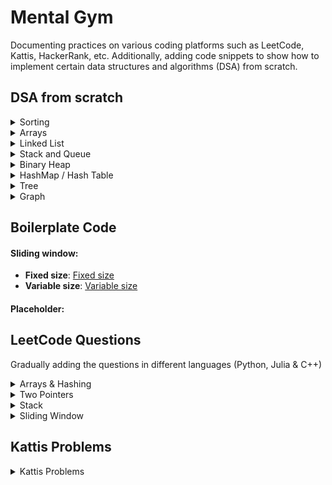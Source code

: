 # Mental Gym
Documenting practices on various coding platforms such as LeetCode, Kattis, HackerRank, etc. Additionally, adding code snippets to show how to implement certain data structures and algorithms (DSA) from scratch.

## DSA from scratch

<details>
  <summary>Sorting</summary>

| Category             | Algorithm         | Description                                                                 | Implementation Link                  |
|----------------------|-------------------|-----------------------------------------------------------------------------|--------------------------------------|
| Comparison-based     | Bubble Sort       | Simple comparison-based sorting                                             | [Bubble Sort](./src/dsa_from_scratch/sorting/bubble_sort.py) |
| Comparison-based     | Insertion Sort    | Builds the final sorted array one item at a time                            | [Insertion Sort](./src/dsa_from_scratch/sorting/insertion_sort.py) |
| Comparison-based     | Selection Sort    | Selects the smallest element from an unsorted list in each iteration and places that element at the beginning | [Selection Sort](./src/dsa_from_scratch/sorting/selection_sort.py) |
| Comparison-based     | Merge Sort        | Divides the array into halves, sorts them and merges them back together      | [Merge Sort](./src/dsa_from_scratch/sorting/merge_sort.py) |
| Comparison-based     | Quick Sort        | Divides the array into partitions and sorts them recursively                 | [Quick Sort](./src/dsa_from_scratch/sorting/quick_sort.py) |
| Comparison-based     | Random Quick Sort | Uses a random pivot to divide the array into partitions and sorts them recursively | [Random Quick Sort](./src/dsa_from_scratch/sorting/random_quick_sort.py) |
| Non-comparison-based | Bucket Sort       | Distributes elements into buckets and sorts each bucket individually         | [Bucket Sort](./src/dsa_from_scratch/sorting/bucket_sort.py) |
| Non-comparison-based | Counting Sort     | Counts the number of objects having distinct key values and uses arithmetic to determine the positions of each key | [Counting Sort](./src/dsa_from_scratch/sorting/counting_sort.py) |
| Non-comparison-based | Radix Sort        | Sorts numbers by processing individual digits                               | [Radix Sort](./src/dsa_from_scratch/sorting/radix_sort.py) |

</details>


<details>
  <summary>Arrays</summary>
  
  [Common Operations for Array](./src/dsa_from_scratch/arrays/common_operations.py)

</details>



<details>
  <summary>Linked List</summary>

  [Singly Linked List](./src/dsa_from_scratch/list_adt/singly_linked_list.py)
  
  [Doubly Linked List](./src/dsa_from_scratch/list_adt/doubly_linked_list.py)
  
</details>

<details>
  <summary>Stack and Queue</summary>

  [Stack using Linked List](./src/dsa_from_scratch/list_adt/stack_linked_list.py)

  [Stack using Array](./src/dsa_from_scratch/list_adt/stack_array.py)

  [Queue using Linked List](./src/dsa_from_scratch/list_adt/queue_linked_list.py)

  [Queue using Array](./src/dsa_from_scratch/list_adt/queue_array.py)

  [Deque using Linked List](./src/dsa_from_scratch/list_adt/deque_linked_list.py)

  [Deque using Array](./src/dsa_from_scratch/list_adt/deque_array.py)
  
</details>

<details>
  <summary>Binary Heap</summary>

  [Basic heap properties](./src/dsa_from_scratch/binary_heap/heap_properties.py)

  [Min Heap implementation](./src/dsa_from_scratch/binary_heap/min_heap_implementation.py)

  [Max Heap implementation](./src/dsa_from_scratch/binary_heap/max_heap_implementation.py)
  
</details>


<details>
  <summary>HashMap / Hash Table</summary>

  [Direct Addressing Table](./src/dsa_from_scratch/hash_map/direct_addressing_table.py) (simplified hash table)

  [Common Operations](./src/dsa_from_scratch/hash_map/common_operations.py)

  [Creating HashMap using Array](./src/dsa_from_scratch/hash_map/array_hash_map.py)

  [Open Addressing](./src/dsa_from_scratch/hash_map/open_addressing.py)

  [Separate Chaining](./src/dsa_from_scratch/hash_map/separate_chaining.py)
  
</details>

<details>
  <summary>Tree</summary>

  [Binary Tree](./src/dsa_from_scratch/tree/binary_tree.py)

  [Array Representation of Tree](./src/dsa_from_scratch/tree/array_representation_of_tree.py)

  [Binary Search Tree](./src/dsa_from_scratch/tree/binary_search_tree.py)

  [AVL](./src/dsa_from_scratch/tree/avl.py)
  
</details>


<details>
  <summary>Graph</summary>

  [Adjacency Matrix](./src/dsa_from_scratch/graph/adjacency_matrix.py)

  [Adjacency List](./src/dsa_from_scratch/graph/adjacency_list.py)

  [Graph Traversal DFS](./src/dsa_from_scratch/graph/graph_traversal_dfs.py)

  [Graph Traversal BFS](./src/dsa_from_scratch/graph/graph_traversal_bfs.py)

  [Application: Detect Cycle](./src/dsa_from_scratch/graph/cycle_detection.py)

  [Application: Topological Sort](./src/dsa_from_scratch/graph/toposort.py)

  [Application: Check Bipartite](./src/dsa_from_scratch/graph/check_bipartite.py)

  [Single-Source Shortest Path: Bellman Ford](./src/dsa_from_scratch/graph/bellman_ford.py)

  [Single-Source Shortest Path: Dijkstra](./src/dsa_from_scratch/graph/dijkstra.py)

  [Single-Source Shortest Path: BFS on unweighted graph](./src/dsa_from_scratch/graph/bfs_sssp.py)

  [Single-Source Shortest Path: Modified Dijkstra](./src/dsa_from_scratch/graph/modified_dijkstra.py)

  [Single-Source Shortest Path: DFS on weighted trees](./src/dsa_from_scratch/graph/dfs_weighted_tree.py)

  [Single-Source Shortest Path: DP on DAG](./src/dsa_from_scratch/graph/dp_dag.py)

  
</details>

## Boilerplate Code

#### Sliding window:
- **Fixed size**: [Fixed size](./src/boilerplate/sliding_window_fixed.py)
- **Variable size**: [Variable size](./src/boilerplate/sliding_window_variable.py)

#### Placeholder:


## LeetCode Questions
Gradually adding the questions in different languages (Python, Julia & C++)


<details>
  <summary>Arrays & Hashing</summary>

| Question                | Description                                                                 | Difficulty | Type            | Solution |
|-------------------------|-----------------------------------------------------------------------------|------------|-----------------|----------|
| 1. Two Sum              | Find two indices in a vector such that the numbers add up to a target value | Easy       | Arrays, Hashing | <a href="/src/leetcode/twoSum.jl"><img src="/imgs/unnamed.png" alt="two sum" width="40" height="40"></a> |
| 242. IsAnagram          | Determine if two strings are anagrams of each other                         | Easy       | Hashing         | <a href="/src/leetcode/isAnagram.jl"><img src="/imgs/unnamed.png" alt="is anagram" width="40" height="40"></a>|
| 217. Contains Duplicate | Check if a vector contains any duplicates                                   | Easy       | Arrays, Hashing | <a href="/src/leetcode/containsDuplicate.jl"><img src="/imgs/unnamed.png" alt="contains duplicate" width="40" height="40"></a> |
| 128. Longest Consecutive Sequence | Find the length of the longest consecutive elements sequence | Medium | Arrays, Hashing | <a href="/src/leetcode/LongestConsecutive.jl"><img src="/imgs/unnamed.png" alt="longest consecutive sequence" width="40" height="40"></a> |
| 271. Encode and Decode Strings | Encode a list of strings to a single string and decode it back to the list | Medium | Arrays, String Manipulation | <a href="/src/leetcode/EncodeDecodeString.jl"><img src="/imgs/unnamed.png" alt="encode decode string" width="40" height="40"></a> |
| 49. Group Anagrams           | Group strings into anagrams                                                 | Medium     | Hashing, Sorting| <a href="/src/leetcode/groupAnagrams.jl"><img src="/imgs/unnamed.png" alt="group anagrams" width="40" height="40"></a> |
| 219. Close Duplicates        | Check if a vector contains duplicates within a given range                  | Easy       | Sliding Window  | <a href="/src/leetcode/closeDuplicates.jl"><img src="/imgs/unnamed.png" alt="close duplicates" width="40" height="40"></a> |
| 1343. NumOfSubarrays         | Count subarrays with average greater than or equal to a threshold           | Medium     | Sliding Window  | <a href="/src/leetcode/numOfSubarrays.jl"><img src="/imgs/unnamed.png" alt="num of subarrays" width="40" height="40"></a> |

</details>

<details>
  <summary>Two Pointers</summary>

| Question                     | Description                                                                 | Difficulty | Type            | Solution |
|------------------------------|-----------------------------------------------------------------------------|------------|-----------------|----------|
| 125. Valid Palindrome        | Determine if a string is a palindrome, considering only alphanumeric characters and ignoring cases | Easy | Two Pointers | <a href="/src/leetcode/isPalindrome.jl"><img src="/imgs/unnamed.png" alt="is palindrome" width="40" height="40"></a> |
| 15. Three Sum                | Find all unique triplets in the array which gives the sum of zero           | Medium     | Two Pointers    | <a href="/src/leetcode/threeSum.jl"><img src="/imgs/unnamed.png" alt="three sum" width="40" height="40"></a> |
| 11. Container With Most Water| Find two lines that together with the x-axis form a container, such that the container contains the most water | Medium | Two Pointers | <a href="/src/leetcode/MaxArea.jl"><img src="/imgs/unnamed.png" alt="container with most water" width="40" height="40"></a> |

</details>

<details>
  <summary>Stack</summary>

| Question                | Description                                                                 | Difficulty | Type            | Solution |
|-------------------------|-----------------------------------------------------------------------------|------------|-----------------|----------|
| 20. Valid Parenthesis   | Determine if the input string has valid parentheses                         | Easy       | Stack           | <a href="/src/leetcode/ValidParenthesis.jl"><img src="/imgs/unnamed.png" alt="valid parenthesis" width="40" height="40"></a> |

</details>

<details>
  <summary>Sliding Window</summary>

| Question                                | Description                                                                 | Difficulty | Type            | Solution |
|-----------------------------------------|-----------------------------------------------------------------------------|------------|-----------------|----------|
| 121. Best Time to Buy and Sell Stock    | Find the maximum profit you can achieve from one transaction                | Easy       | Sliding Window  | <a href="/src/leetcode/MaxProfit.jl"><img src="/imgs/unnamed.png" alt="best time to buy and sell stock" width="40" height="40"></a> |
| 3. Longest Substring Without Repeating Characters | Find the length of the longest substring without repeating characters | Medium     | Sliding Window  | <a href="/src/leetcode/longestSubstringWithoutRepeatingCharacters.jl"><img src="/imgs/unnamed.png" alt="longest substring without repeating characters" width="40" height="40"></a> |
| 424. Longest Repeating Character Replacement | Find the length of the longest substring containing the same letter you can get after performing k replacements | Medium     | Sliding Window  | <a href="/src/leetcode/longestRepeatingCharacterReplacement.jl"><img src="/imgs/unnamed.png" alt="longest repeating character replacement" width="40" height="40"></a> |
| 76. Minimum Window Substring            | Find the minimum window substring of `s` such that every character in `t` is included | Hard       | Sliding Window  | <a href="/src/leetcode/MinWindow.jl"><img src="/imgs/unnamed.png" alt="minimum window substring" width="40" height="40"></a> |

</details>


## Kattis Problems

<details>
  <summary>Kattis Problems</summary>

| Problem ID     | Description                                      | Difficulty | Type                   | Solution                                                                                                      |
|----------------|--------------------------------------------------|------------|------------------------|---------------------------------------------------------------------------------------------------------------|
| hip hip        | Print "Hipp hipp hurra!" 20 times                | Easy       | Easy Coding Challenges | [<img src="/imgs/python-programming-language.webp" alt="hip hip" width="50">](/src/kattis/hip_hip.py)         |
| storafmaeli    | Check if it's anniversary                        | Easy       | Easy Coding Challenges | [<img src="/imgs/python-programming-language.webp" alt="storafmaeli" width="50">](/src/kattis/storafmaeli.py) |
| fyrirtækjanafn | Filter out consonants from input                 | Easy       | Easy Coding Challenges | [<img src="/imgs/python-programming-language.webp" alt="fyrirtækjanafn" width="50">](/src/kattis/fyrirtækjanafn.py) |
| peningar       | Calculate values accumulated from circular cells | Easy       | Easy Coding Challenges | [<img src="/imgs/python-programming-language.webp" alt="peningar" width="50">](/src/kattis/peningar.py)       |
| framvindustika | Print progress bar and %                         | Medium     | Easy Coding Challenges | [<img src="/imgs/python-programming-language.webp" alt="framvindustika" width="50">](/src/kattis/framvindustika.py) |
| message        | Extract letters from nested list to form a message| Easy       | Easy Coding Challenges | [<img src="/imgs/python-programming-language.webp" alt="message" width="50">](/src/kattis/message.py)         |
| bidendalausbid | Calculate waited time in minutes                 | Easy       | Easy Coding Challenges | [<img src="/imgs/python-programming-language.webp" alt="bidendalausbid" width="50">](/src/kattis/bidendalausbid.py) |
| hlaupafmaeli   | Check birthday for leap year                     | Medium     | Easy Coding Challenges | [<img src="/imgs/python-programming-language.webp" alt="hlaupafmaeli" width="50">](/src/kattis/hlaupafmaeli.py) |
| lidaskipting2  | Find min and max number of competitive teams that can be formed | Easy | Easy Coding Challenges | [<img src="/imgs/python-programming-language.webp" alt="lidaskipting2" width="50">](/src/kattis/lidaskipting2.py) |
| fleytitala     | Find min and max number of competitive teams that can be formed | Medium | Easy Coding Challenges | [<img src="/imgs/python-programming-language.webp" alt="fleytitala" width="50">](/src/kattis/fleytitala.py)   |
| subaruba       | Ubbi dubbi game                                  | Medium     | Array | [<img src="/imgs/python-programming-language.webp" alt="subaruba" width="50">](/src/kattis/subaruba.py)       |
| gangur         | Count passing pairs of people                    | Easy       | Array | [<img src="/imgs/python-programming-language.webp" alt="gangur" width="50">](/src/kattis/gangur.py)           |
| taktsvedjur    | Calculate scores with multipliers                | Easy       | Array | [<img src="/imgs/python-programming-language.webp" alt="taktsvedjur" width="50">](/src/kattis/taktsvedjur.py) |

</details>